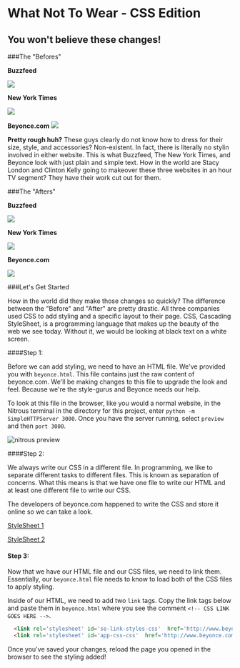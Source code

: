 # What Not To Wear - CSS Edition
## You won't believe these changes!

###The "Befores"

**Buzzfeed**

<img src="https://s3.amazonaws.com/after-school-assets/buzzfeed-before.png">

**New York Times**

<img src="https://s3.amazonaws.com/after-school-assets/new-york-times-before.png">

**Beyonce.com**
<img src="https://s3.amazonaws.com/after-school-assets/beyonce-before-real.png">


**Pretty rough huh?**  These guys clearly do not know how to dress for their size, style, and accessories? Non-existent. In fact, there is literally no stylin involved in either website. This is what Buzzfeed, The New York Times, and Beyonce look with just plain and simple text. How in the world are Stacy London and Clinton Kelly going to makeover these three websites in an hour TV segment? They have their work cut out for them.
 

###The "Afters"

**Buzzfeed**

<img src="https://s3.amazonaws.com/after-school-assets/buzzfeed-after.png">

**New York Times**

<img src="https://s3.amazonaws.com/after-school-assets/nytimes-after.png">

**Beyonce.com**

<img src="https://s3.amazonaws.com/after-school-assets/beyonce-before.png">


###Let's Get Started

How in the world did they make those changes so quickly? The difference between the "Before" and "After" are pretty drastic. All three companies used CSS to add styling and a specific layout to their page. CSS, Cascading StyleSheet, is a programming language that makes up the beauty of the web we see today. Without it, we would be looking at black text on a white screen. 

####Step 1:

Before we can add styling, we need to have an HTML file. We've provided you with `beyonce.html`. This file contains just the raw content of beyonce.com. We'll be making changes to this file to upgrade the look and feel. Because we're the style-gurus and Beyonce needs our help.

To look at this file in the browser, like you would a normal website, in the Nitrous terminal in the directory for this project, enter `python -m SimpleHTTPServer 3000`. Once you have the server running, select `preview` and then `port 3000`.

<img src="https://s3.amazonaws.com/after-school-assets/nitrous-preview.png" alt="nitrous preview">

####Step 2: 

We always write our CSS in a different file. In programming, we like to separate different tasks to different files. This is known as separation of concerns. What this means is that we have one file to write our HTML and at least one different file to write our CSS.

The developers of beyonce.com happened to write the CSS and store it online so we can take a look.

<a href="http://www.beyonce.com/wp-content/plugins/search-everything/static/css/se-styles.css?ver=4.2.1">StyleSheet 1</a>

<a href="http://www.beyonce.com/wp-content/themes/beyonce_2014/assets/stylesheets/styles.css?ver=4.2.1">StyleSheet 2</a>

#### Step 3:

Now that we have our HTML file and our CSS files, we need to link them. Essentially, our `beyonce.html` file needs to know to load both of the CSS files to apply styling.

Inside of our HTML, we need to add two `link` tags. Copy the link tags below and paste them in `beyonce.html` where you see the comment `<!-- CSS LINK GOES HERE -->`.

```html
  <link rel='stylesheet' id='se-link-styles-css'  href='http://www.beyonce.com/wp-content/plugins/search-everything/static/css/se-styles.css?ver=4.2.1' type='text/css' media='all' />
  <link rel='stylesheet' id='app-css-css'  href='http://www.beyonce.com/wp-content/themes/beyonce_2014/assets/stylesheets/styles.css?ver=4.2.1' type='text/css' media='all' />
```
Once you've saved your changes, reload the page you opened in the browser to see the styling added!





